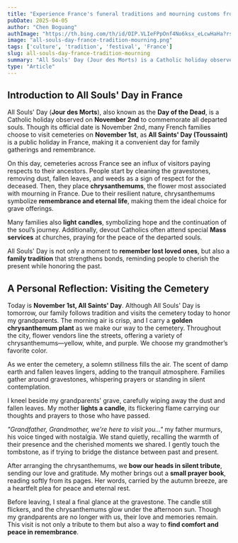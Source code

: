 ```yaml
---
title: "Experience France's funeral traditions and mourning customs from a first person perspective"
pubDate: 2025-04-05
author: "Chen Boguang"
authImage: "https://th.bing.com/th/id/OIP.VLIeFPpOnf4No6ksx_eLcwHaHa?rs=1&pid=ImgDetMain"
image: "all-souls-day-france-tradition-mourning.png"
tags: ['culture', 'tradition', 'festival', 'France']
slug: all-souls-day-france-tradition-mourning
summary: "All Souls' Day (Jour des Morts) is a Catholic holiday observed on November 2nd in France, dedicated to honoring deceased loved ones. Listen to the record of a participant who mourns their loved ones."
type: "Article"
---
```


## Introduction to All Souls' Day in France

All Souls' Day (**Jour des Morts**), also known as the **Day of the Dead**, is a Catholic holiday observed on **November 2nd** to commemorate all departed souls. Though its official date is November 2nd, many French families choose to visit cemeteries on **November 1st**, as **All Saints' Day (Toussaint)** is a public holiday in France, making it a convenient day for family gatherings and remembrance.  

On this day, cemeteries across France see an influx of visitors paying respects to their ancestors. People start by cleaning the gravestones, removing dust, fallen leaves, and weeds as a sign of respect for the deceased. Then, they place **chrysanthemums**, the flower most associated with mourning in France. Due to their resilient nature, chrysanthemums symbolize **remembrance and eternal life**, making them the ideal choice for grave offerings.  

Many families also **light candles**, symbolizing hope and the continuation of the soul’s journey. Additionally, devout Catholics often attend special **Mass services** at churches, praying for the peace of the departed souls.  

All Souls' Day is not only a moment to **remember lost loved ones**, but also a **family tradition** that strengthens bonds, reminding people to cherish the present while honoring the past.  

## A Personal Reflection: Visiting the Cemetery  

Today is **November 1st, All Saints' Day**. Although All Souls' Day is tomorrow, our family follows tradition and visits the cemetery today to honor my grandparents. The morning air is crisp, and I carry a **golden chrysanthemum plant** as we make our way to the cemetery. Throughout the city, flower vendors line the streets, offering a variety of chrysanthemums—yellow, white, and purple. We choose my grandmother’s favorite color.  

As we enter the cemetery, a solemn stillness fills the air. The scent of damp earth and fallen leaves lingers, adding to the tranquil atmosphere. Families gather around gravestones, whispering prayers or standing in silent contemplation.  

I kneel beside my grandparents' grave, carefully wiping away the dust and fallen leaves. My mother **lights a candle**, its flickering flame carrying our thoughts and prayers to those who have passed.  

*"Grandfather, Grandmother, we’re here to visit you…"* my father murmurs, his voice tinged with nostalgia. We stand quietly, recalling the warmth of their presence and the cherished moments we shared. I gently touch the tombstone, as if trying to bridge the distance between past and present.  

After arranging the chrysanthemums, we **bow our heads in silent tribute**, sending our love and gratitude. My mother brings out a **small prayer book**, reading softly from its pages. Her words, carried by the autumn breeze, are a heartfelt plea for peace and eternal rest.  

Before leaving, I steal a final glance at the gravestone. The candle still flickers, and the chrysanthemums glow under the afternoon sun. Though my grandparents are no longer with us, their love and memories remain. This visit is not only a tribute to them but also a way to **find comfort and peace in remembrance**.  